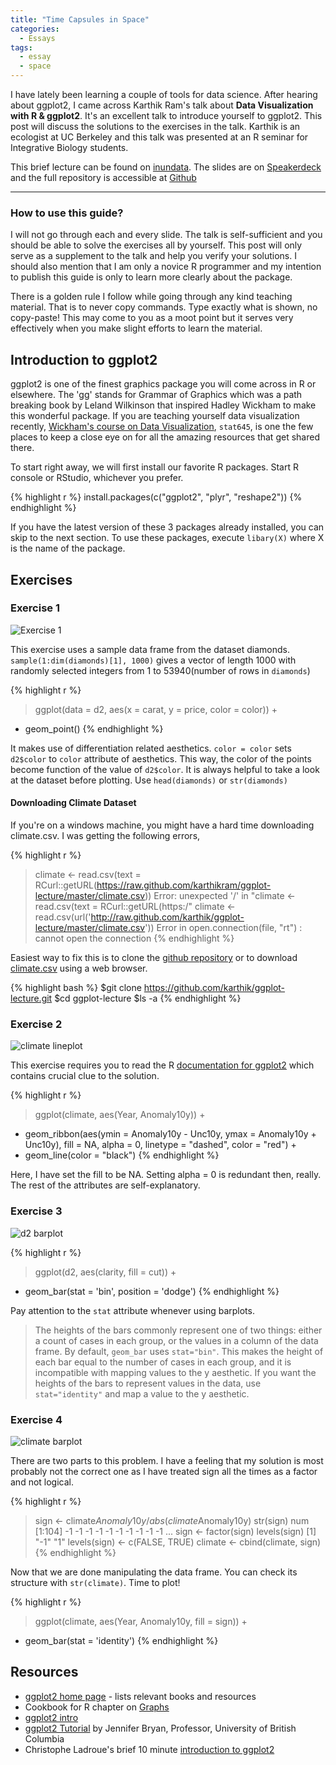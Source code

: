 ```yaml
---
title: "Time Capsules in Space"
categories:
  - Essays
tags:
  - essay
  - space
---
```


I have lately been learning a couple of tools for data science. After hearing about ggplot2, I came across Karthik Ram's talk about **Data Visualization with R & ggplot2**. It's an excellent talk to introduce yourself to ggplot2. This post will discuss the solutions to the exercises in the talk. Karthik is an ecologist at UC Berkeley and this talk was presented at an R seminar for Integrative Biology students.

<script async class="speakerdeck-embed" data-id="ce4889d0822701304e2812313d0544b5" data-ratio="1.33333333333333" src="//speakerdeck.com/assets/embed.js"></script>


This brief lecture can be found on [inundata](http://inundata.org/2013/04/10/a-quick-introduction-to-ggplot2/). The slides are on [Speakerdeck](https://speakerdeck.com/karthik/introduction-to-ggplot2) and the full repository is accessible at [Github](https://github.com/karthikram/ggplot-lecture)

---

### How to use this guide?

I will not go through each and every slide. The talk is self-sufficient and you should be able to solve the exercises all by yourself. This post will only serve as a supplement to the talk and help you verify your solutions. I should also mention that I am only a novice R programmer and my intention to publish this guide is only to learn more clearly about the package.

There is a golden rule I follow while going through any kind teaching material. That is to never copy commands. Type exactly what is shown, no copy-paste! This may come to you as a moot point but it serves very effectively when you make slight efforts to learn the material.

## Introduction to ggplot2

ggplot2 is one of the finest graphics package you will come across in R or elsewhere. The 'gg' stands for Grammar of Graphics which was a path breaking book by Leland Wilkinson that inspired Hadley Wickham to make this wonderful package. If you are teaching yourself data visualization recently, [Wickham's course on Data Visualization](http://had.co.nz/stat645/), `stat645`, is one the few places to keep a close eye on for all the amazing resources that get shared there.

To start right away, we will first install our favorite R packages. Start R console or RStudio, whichever you prefer.

{% highlight r %}
install.packages(c("ggplot2", "plyr", "reshape2"))
{% endhighlight %}

If you have the latest version of these 3 packages already installed, you can skip to the next section. To use these packages, execute `libary(X)` where X is the name of the package.

## Exercises

### Exercise 1

![Exercise 1](/images/diamonds.png)

This exercise uses a sample data frame from the dataset diamonds. `sample(1:dim(diamonds)[1], 1000)` gives a vector of length 1000 with randomly selected integers from 1 to 53940(number of rows in `diamonds`)

{% highlight r %}
> ggplot(data = d2, aes(x = carat, y = price, color = color)) +
+ geom_point()
{% endhighlight %}

It makes use of differentiation related aesthetics. `color = color` sets `d2$color` to `color` attribute of aesthetics. This way, the color of the points become function of the value of  `d2$color`. It is always helpful to take a look at the dataset before plotting. Use `head(diamonds)` or `str(diamonds)`

#### Downloading Climate Dataset

If you're on a windows machine, you might have a hard time downloading climate.csv. I was getting the following errors,

{% highlight r %}
> climate <- read.csv(text = RCurl::getURL(https://raw.github.com/karthikram/ggplot-lecture/master/climate.csv))
Error: unexpected '/' in "climate <- read.csv(text = RCurl::getURL(https:/"
> climate <- read.csv(url('http://raw.github.com/karthik/ggplot-lecture/master/climate.csv'))
Error in open.connection(file, "rt") : cannot open the connection
{% endhighlight %}

Easiest way to fix this is to clone the [github repository](https://github.com/karthikram/ggplot-lecture) or to download [climate.csv](https://github.com/karthik/ggplot-lecture/blob/master/climate.csv) using a web browser.

{% highlight bash %}
$git clone https://github.com/karthik/ggplot-lecture.git
$cd ggplot-lecture
$ls -a
{% endhighlight %}

### Exercise 2

![climate lineplot](/images/climate.png)

This exercise requires you to read the R [documentation for ggplot2](http://docs.ggplot2.org/0.9.3.1/aes_linetype_size_shape.html) which contains crucial clue to the solution.

{% highlight r %}
> ggplot(climate, aes(Year, Anomaly10y)) +
+ geom_ribbon(aes(ymin = Anomaly10y - Unc10y, ymax = Anomaly10y + Unc10y), fill = NA, alpha = 0, linetype = "dashed", color = "red") +
+ geom_line(color = "black")
{% endhighlight %}

Here, I have set the fill to be NA. Setting alpha = 0 is redundant then, really. The rest of the attributes are self-explanatory.

### Exercise 3

![d2 barplot](/images/d2.png)

{% highlight r %}
> ggplot(d2, aes(clarity, fill = cut)) +
+ geom_bar(stat = 'bin', position = 'dodge')
{% endhighlight %}

Pay attention to the `stat` attribute whenever using barplots.

>The heights of the bars commonly represent one of two things: either a count of cases in each group, or the values in a column of the data frame. By default, `geom_bar` uses `stat="bin"`. This makes the height of each bar equal to the number of cases in each group, and it is incompatible with mapping values to the y aesthetic. If you want the heights of the bars to represent values in the data, use `stat="identity"` and map a value to the y aesthetic.

### Exercise 4

![climate barplot](/images/climate_2.png)

There are two parts to this problem. I have a feeling that my solution is most probably not the correct one as I have treated sign all the times as a factor and not logical.

{% highlight r %}
> sign <- climate$Anomaly10y / abs(climate$Anomaly10y)
> str(sign)
 num [1:104] -1 -1 -1 -1 -1 -1 -1 -1 -1 -1 ...
> sign <- factor(sign)
> levels(sign)
[1] "-1" "1"
> levels(sign) <- c(FALSE, TRUE)
> climate <- cbind(climate, sign)
{% endhighlight %}

Now that we are done manipulating the data frame. You can check its structure with `str(climate)`. Time to plot!

{% highlight r %}
> ggplot(climate, aes(Year, Anomaly10y, fill = sign)) +
+ geom_bar(stat = 'identity')
{% endhighlight %}

## Resources

* [ggplot2 home page](http://ggplot2.org/) - lists relevant books and resources
* Cookbook for R chapter on [Graphs](http://www.cookbook-r.com/Graphs/)
* [ggplot2 intro](http://www.ling.upenn.edu/~joseff/rstudy/summer2010_ggplot2_intro.html)
* [ggplot2 Tutorial](https://github.com/jennybc/ggplot2-tutorial) by Jennifer Bryan, Professor, University of British Columbia
* Christophe Ladroue's brief 10 minute [introduction to ggplot2](http://chrisladroue.com/2012/10/a-very-quick-introduction-to-ggplot2/)
